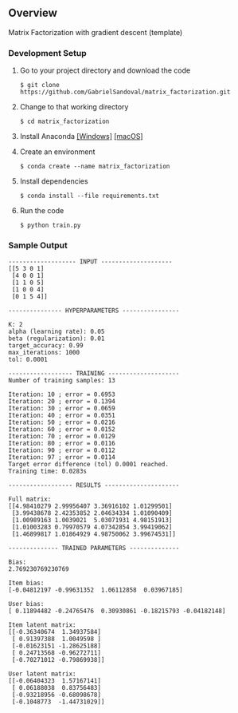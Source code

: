 ## Overview
Matrix Factorization with gradient descent (template)

### Development Setup
1. Go to your project directory and download the code
    ```
    $ git clone https://github.com/GabrielSandoval/matrix_factorization.git
    ```

2. Change to that working directory

    ```
    $ cd matrix_factorization
    ```

3. Install Anaconda [\[Windows\]](https://docs.anaconda.com/anaconda/install/windows/) [\[macOS\]](https://docs.anaconda.com/anaconda/install/mac-os/)

4. Create an environment
    ```
    $ conda create --name matrix_factorization
    ```

5. Install dependencies
    ```
    $ conda install --file requirements.txt
    ```

6. Run the code
    ```
    $ python train.py
    ```

### Sample Output

    ------------------- INPUT --------------------
    [[5 3 0 1]
     [4 0 0 1]
     [1 1 0 5]
     [1 0 0 4]
     [0 1 5 4]]

    --------------- HYPERPARAMETERS ----------------

    K: 2
    alpha (learning rate): 0.05
    beta (regularization): 0.01
    target_accuracy: 0.99
    max_iterations: 1000
    tol: 0.0001

    ------------------ TRAINING --------------------
    Number of training samples: 13

    Iteration: 10 ; error = 0.6953
    Iteration: 20 ; error = 0.1394
    Iteration: 30 ; error = 0.0659
    Iteration: 40 ; error = 0.0351
    Iteration: 50 ; error = 0.0216
    Iteration: 60 ; error = 0.0152
    Iteration: 70 ; error = 0.0129
    Iteration: 80 ; error = 0.0116
    Iteration: 90 ; error = 0.0112
    Iteration: 97 ; error = 0.0114
    Target error difference (tol) 0.0001 reached.
    Training time: 0.0283s

    ------------------ RESULTS ---------------------

    Full matrix:
    [[4.98410279 2.99956407 3.36916102 1.01299501]
     [3.99438678 2.42353852 2.04634334 1.01090409]
     [1.00989163 1.0039021  5.03071931 4.98151913]
     [1.01003283 0.79970579 4.07342854 3.99419062]
     [1.46899817 1.01864929 4.98750062 3.99674531]]

    -------------- TRAINED PARAMETERS --------------

    Bias:
    2.769230769230769

    Item bias:
    [-0.04812197 -0.99631352  1.06112858  0.03967185]

    User bias:
    [ 0.11894482 -0.24765476  0.30930861 -0.18215793 -0.04182148]

    Item latent matrix:
    [[-0.36340674  1.34937584]
     [ 0.91397388  1.0049598 ]
     [-0.01623151 -1.28625188]
     [ 0.24713568 -0.96272711]
     [-0.70271012 -0.79869938]]

    User latent matrix:
    [[-0.06404323  1.57167141]
     [ 0.06188038  0.83756483]
     [-0.93218956 -0.68098678]
     [-0.1048773  -1.44731029]]
